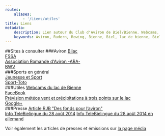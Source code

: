 ```yaml
---
routes:
    aliases:
        - '/Liens/utiles'
title: Liens
metadata:
    description: Lien autour du Club d'Aviron de Biel/Bienne. Webcams, sponsors, regattes, météo et pratiques.
    keywords: Aviron, Rudern, Rowing, Bienne, Biel, lac de bienne, Bielersee, skiff, skull, yolette, Rame, Ramer
---
```


##Sites à consulter
###Aviron
[Bilac ](http://www.bilac.ch )  
[FSSA ](http://www.swissrowing.ch )  
[Association Romande d'Aviron -ARA-](http://www.aviron-ara.ch )  
[BWV](http://www.wassersportbern.ch)  
###Sports en général  
[Jeunesse et Sport ](http://www.baspo.ch )  
[Sport-Toto ](http://www.sport-toto.ch )  
###Utiles 
[Webcams du lac de Bienne ](http://cams.silentworx.ch )  
[FaceBook ](https://fr-fr.facebook.com/pages/Soci%C3%A9t%C3%A9-Nautique-Etoile-Bienne/103345723043455)  
[Prévision météos vent et précipitations à trois points sur le lac](Aviron/meteo#windguru)  
[Google+](https://plus.google.com/u/0/b/106967069295348667549/106967069295348667549/about )  
###Presse
[Article RJB "Des fonds pour l’aviron"](http://www.rjb.ch/rjb/Actualites/Regionale/20140615-Des-fonds-pour-l-aviron.html )  
[Info TeleBielingue du 28 août 2014](https://www.youtube.com/watch?v=h7cOKmAk5ng )
[Info TeleBielingue du 28 août 2014 en allemand](https://www.youtube.com/watch?v=rImkMqNotpA ) 

Voir également les articles de presses et émissions sur [la page média](/club/media )